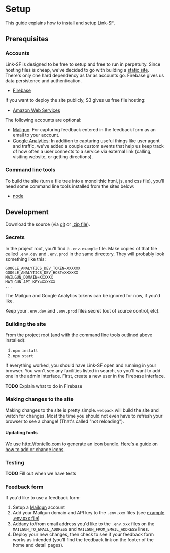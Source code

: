 # Setup

This guide explains how to install and setup Link-SF.

## Prerequisites

### Accounts

Link-SF is designed to be free to setup and free to run in perpetuity. Since hosting files is cheap, we've decided to go with building a [static site](https://en.wikipedia.org/wiki/Static_web_page). There's only one hard dependency as far as accounts go. Firebase gives us data persistence and authentication.

* [Firebase](https://firebase.google.com/console)

If you want to deploy the site publicly, S3 gives us free file hosting:

* [Amazon Web Services](http://aws.amazon.com/s3/?nc1=h_l2_sc)

The following accounts are optional:

* [Mailgun](http://www.mailgun.com/): For capturing feedback entered in the feedback form as an email to your account.
* [Google Analytics](http://www.google.com/analytics/): In addition to capturing useful things like user agent and traffic, we've added a couple custom events that help us keep track of how often a user connects to a service via external link (calling, visiting website, or getting directions).

### Command line tools

To build the site (turn a file tree into a monolithic html, js, and css file), you'll need some command line tools installed from the sites below:

* [node](http://nodejs.org/)

## Development

Download the source (via [git](git@github.com:zendesk/linksf.git) or [.zip file](https://github.com/zendesk/linksf/archive/master.zip)).

### Secrets

In the project root, you'll find a `.env.example` file. Make copies of that file called `.env.dev` and `.env.prod` in the same directory. They will probably look something like this:

```
GOOGLE_ANALYTICS_DEV_TOKEN=XXXXXX
GOOGLE_ANALYTICS_DEV_HOST=XXXXXX
MAILGUN_DOMAIN=XXXXXX
MAILGUN_API_KEY=XXXXXX
...
```

The Mailgun and Google Analytics tokens can be ignored for now, if you'd like.

Keep your `.env.dev` and `.env.prod` files secret (out of source control, etc).

### Building the site

From the project root (and with the command line tools outlined above installed):

1. `npm install`
2. `npm start`

If everything worked, you should have Link-SF open and running in your browser. You won't see any facilities listed in search, so you'll want to add one in the admin interface. First, create a new user in the Firebase interface.

**TODO** Explain what to do in Firebase

### Making changes to the site

Making changes to the site is pretty simple. `webpack` will build the site and watch for changes. Most the time you should not even have to refresh your browser to see a change! (That's called "hot reloading").

#### Updating fonts

We use http://fontello.com to generate an icon bundle. [Here's a guide on how to add or change icons](https://github.com/zendesk/linksf/blob/master/docs/ICONS.md).

### Testing

**TODO** Fill out when we have tests

### Feedback form

If you'd like to use a feedback form:

1. Setup a [Mailgun](http://www.mailgun.com/) account
2. Add your Mailgun domain and API key to the `.env.xxx` files (see [example .env.xxx file](https://github.com/zendesk/linksf/blob/master/.env.example))
3. Addany to/from email address you'd like to the `.env.xxx` files on the `MAILGUN_TO_EMAIL_ADDRESS` and `MAILGUN_FROM_EMAIL_ADDRESS` lines.
4. Deploy your new changes, then check to see if your feedback form works as intended (you'll find the feedback link on the footer of the home and detail pages).
